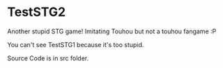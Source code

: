 # TestSTG2
Another stupid STG game! Imitating Touhou but not a touhou fangame :P

You can't see TestSTG1 because it's too stupid. 

Source Code is in src folder.
